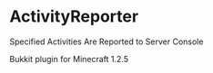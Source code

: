 # ActivityReporter
Specified Activities Are Reported to Server Console

Bukkit plugin for Minecraft 1.2.5
